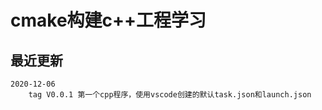 # cmake构建c++工程学习

## 最近更新
    
    2020-12-06 
        tag V0.0.1 第一个cpp程序，使用vscode创建的默认task.json和launch.json



